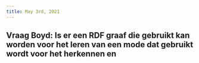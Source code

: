 ```yaml
---
title: May 3rd, 2021
---
```


## Vraag Boyd: Is er een RDF graaf die gebruikt kan worden voor het leren van een mode dat gebruikt wordt voor het herkennen en
